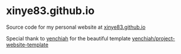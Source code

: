 # xinye83.github.io
 Source code for my personal website at [xinye83.github.io](https://xinye83.github.io/ "xinye83.github.io")

 Special thank to [yenchiah](https://github.com/yenchiah "yenchiah") for the beautiful template [yenchiah/project-website-template](https://github.com/yenchiah/project-website-template "yenchiah/project-website-template")
